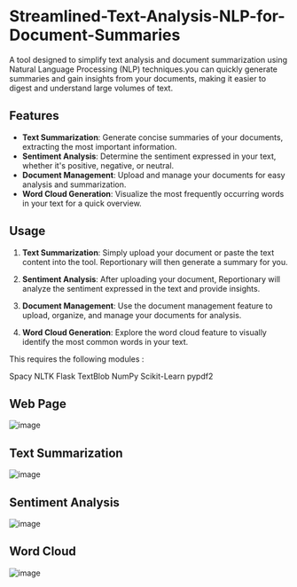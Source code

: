 # Streamlined-Text-Analysis-NLP-for-Document-Summaries
A tool designed to simplify text analysis and document summarization using Natural Language Processing (NLP) techniques.you can quickly generate summaries and gain insights from your documents, making it easier to digest and understand large volumes of text.

## Features

- **Text Summarization**: Generate concise summaries of your documents, extracting the most important information.
- **Sentiment Analysis**: Determine the sentiment expressed in your text, whether it's positive, negative, or neutral.
- **Document Management**: Upload and manage your documents for easy analysis and summarization.
- **Word Cloud Generation**: Visualize the most frequently occurring words in your text for a quick overview.
  
## Usage

1. **Text Summarization**: Simply upload your document or paste the text content into the tool. Reportionary will then generate a summary for you.

2. **Sentiment Analysis**: After uploading your document, Reportionary will analyze the sentiment expressed in the text and provide insights.

3. **Document Management**: Use the document management feature to upload, organize, and manage your documents for analysis.

4. **Word Cloud Generation**: Explore the word cloud feature to visually identify the most common words in your text.


This requires the following modules :

Spacy
NLTK
Flask
TextBlob
NumPy
Scikit-Learn
pypdf2

## Web Page
![image](https://github.com/hariharasudan3/Streamlined-Text-Analysis-NLP-for-Document-Summaries/assets/145860861/3263828a-e9d0-42de-a1aa-9f55a40d8443)

## Text Summarization 
![image](https://github.com/hariharasudan3/Streamlined-Text-Analysis-NLP-for-Document-Summaries/assets/145860861/7ab6c727-8837-4b13-9df0-72f200849b8c)

## Sentiment Analysis
![image](https://github.com/hariharasudan3/Streamlined-Text-Analysis-NLP-for-Document-Summaries/assets/145860861/c7835813-c542-4d37-90b5-f9d40ed1fc9c)

## Word Cloud
![image](https://github.com/hariharasudan3/Streamlined-Text-Analysis-NLP-for-Document-Summaries/assets/145860861/8b8d1d47-f014-4f85-bd5a-2df2042f4a5e)





